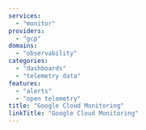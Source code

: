 ```yaml
---
services:
  - "monitor"
providers:
  - "gcp"
domains:
  - "observability"
categories:
  - "dashboards"
  - "telemetry data"
features:
  - "alerts"
  - "open telemetry"
title: "Google Cloud Monitoring"
linkTitle: "Google Cloud Monitoring"
---
```

